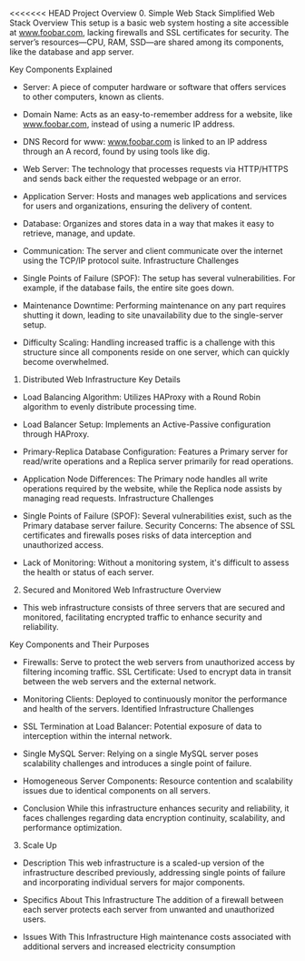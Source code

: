 
<<<<<<< HEAD
Project Overview
0. Simple Web Stack
Simplified Web Stack Overview
This setup is a basic web system hosting a site accessible at www.foobar.com, lacking firewalls and SSL certificates for security. The server’s resources—CPU, RAM, SSD—are shared among its components, like the database and app server.

Key Components Explained

- Server: A piece of computer hardware or software that offers services to other computers, known as clients.
- Domain Name: Acts as an easy-to-remember address for a website, like www.foobar.com, instead of using a numeric IP address.
- DNS Record for www: www.foobar.com is linked to an IP address through an A record, found by using tools like dig.
- Web Server: The technology that processes requests via HTTP/HTTPS and sends back either the requested webpage or an error.
- Application Server: Hosts and manages web applications and services for users and organizations, ensuring the delivery of content.
- Database: Organizes and stores data in a way that makes it easy to retrieve, manage, and update.
- Communication: The server and client communicate over the internet using the TCP/IP protocol suite.
Infrastructure Challenges

- Single Points of Failure (SPOF): The setup has several vulnerabilities. For example, if the database fails, the entire site goes down.
- Maintenance Downtime: Performing maintenance on any part requires shutting it down, leading to site unavailability due to the single-server setup.
- Difficulty Scaling: Handling increased traffic is a challenge with this structure since all components reside on one server, which can quickly become overwhelmed.
1. Distributed Web Infrastructure
Key Details

* Load Balancing Algorithm: Utilizes HAProxy with a Round Robin algorithm to evenly distribute processing time.
* Load Balancer Setup: Implements an Active-Passive configuration through HAProxy.
* Primary-Replica Database Configuration: Features a Primary server for read/write operations and a Replica server primarily for read operations.
* Application Node Differences: The Primary node handles all write operations required by the website, while the Replica node assists by managing read requests.
Infrastructure Challenges

* Single Points of Failure (SPOF): Several vulnerabilities exist, such as the Primary database server failure.
Security Concerns: The absence of SSL certificates and firewalls poses risks of data interception and unauthorized access.
* Lack of Monitoring: Without a monitoring system, it's difficult to assess the health or status of each server.
2. Secured and Monitored Web Infrastructure
Overview
- This web infrastructure consists of three servers that are secured and monitored, facilitating encrypted traffic to enhance security and reliability.

Key Components and Their Purposes

* Firewalls: Serve to protect the web servers from unauthorized access by filtering incoming traffic.
SSL Certificate: Used to encrypt data in transit between the web servers and the external network.
* Monitoring Clients: Deployed to continuously monitor the performance and health of the servers.
Identified Infrastructure Challenges

* SSL Termination at Load Balancer: Potential exposure of data to interception within the internal network.
* Single MySQL Server: Relying on a single MySQL server poses scalability challenges and introduces a single point of failure.
* Homogeneous Server Components: Resource contention and scalability issues due to identical components on all servers.
- Conclusion
While this infrastructure enhances security and reliability, it faces challenges regarding data encryption continuity, scalability, and performance optimization.

3. Scale Up
* Description
This web infrastructure is a scaled-up version of the infrastructure described previously, addressing single points of failure and incorporating individual servers for major components.

* Specifics About This Infrastructure
The addition of a firewall between each server protects each server from unwanted and unauthorized users.

* Issues With This Infrastructure
High maintenance costs associated with additional servers and increased electricity consumption
